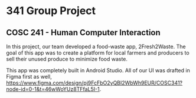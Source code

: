 <h1> 341 Group Project </h1>
<h2> COSC 241 - Human Computer Interaction</h2>

In this project, our team developed a food-waste app, 2Fresh2Waste. The goal of this app was to create a platform
for local farmers and producers to sell their unused produce to minimize food waste.

This app was completely built in Android Studio. All of our UI was drafted in Figma first as well, https://www.figma.com/design/pj9FcFbO2yQBI2WbWh9EUR/COSC341?node-id=0-1&t=46wWoYUz8TFfaL5I-1.
